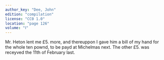 ```yaml
---
author_key: "Dee, John"
edition: "compilation"
license: "CC0 1.0"
location: "page 126"
volume: "Ⅰ"
---
```

Mr. Heton lent me £5. more, and thereuppon I gave him a bill of my hand for the
whole ten pownd, to be payd at Michelmas next. The other £5. was receyved the
11th of February last.
